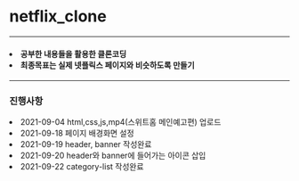 # netflix_clone 
<hr/>
<h4>
<li>공부한 내용들을 활용한 클론코딩</li>
<li>최종목표는 실제 넷플릭스 페이지와 비슷하도록 만들기</li>
</h4>
<hr/>
<h3>진행사항</h3>
<li> 2021-09-04 html,css,js,mp4(스위트홈 메인예고편) 업로드 </li>
<li> 2021-09-18 페이지 배경화면 설정</li>
<li> 2021-09-19 header, banner 작성완료</li>
<li> 2021-09-20 header와 banner에 들어가는 아이콘 삽입</li>
<li> 2021-09-22 category-list 작성완료</li>